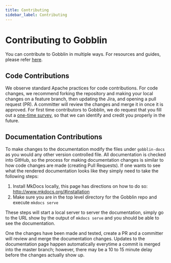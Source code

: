 ```yaml
---
title: Contributing
sidebar_label: Contributing
---
```


# Contributing to Gobblin

You can contribute to Gobblin in multiple ways. For resources and guides, please refer [here](http://gobblin.apache.org/contributor/).

## Code Contributions

We observe standard Apache practices for code contributions. For code changes, we recommend forking the repository and making your local changes on a feature branch, then updating the Jira, and opening a pull request (PR). A committer will review the changes and merge it in once it is approved. For first time contributors to Gobblin, we do request that you fill out a [one-time survey](https://docs.google.com/a/linkedin.com/forms/d/e/1FAIpQLSeH-8so0m68et6kPvxEiCNqezL7k6cyOlz9W-6eXnk7LEkwiA/viewform), so that we can identify and credit you properly in the future.  

## Documentation Contributions

To make changes to the documentation modify the files under `gobblin-docs` as you would any other version controlled file. All documentation is checked into GitHub, so the process for making documentation changes is similar to how code changes are made (creating Pull Requests). If one wants to see what the rendered documentation looks like they simply need to take the following steps:

1. Install MkDocs locally, this page has directions on how to do so: http://www.mkdocs.org/#installation
2. Make sure you are in the top level directory for the Gobblin repo and execute `mkdocs serve`

These steps will start a local server to server the documentation, simply go to the URL show by the output of `mkdocs serve` and you should be able to see the documentation.

One the changes have been made and tested, create a PR and a committer will review and merge the documentation changes. Updates to the documentation page happen automatically everytime a commit is merged into the master branch; however, there may be a 10 to 15 minute delay before the changes actually show up.
